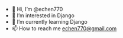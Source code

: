 - 👋 Hi, I’m @echen770
- 👀 I’m interested in Django
- 🌱 I’m currently learning Django
- 📫 How to reach me echen770@gmail.com

<!---
echen770/echen770 is a ✨ special ✨ repository because its `README.md` (this file) appears on your GitHub profile.
You can click the Preview link to take a look at your changes.
--->
